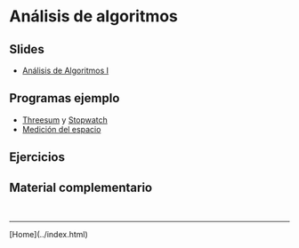 # Análisis de algoritmos

## Slides

- [Análisis de Algoritmos I](../slides/03.1-AnalisisAlgoritmos-sem04.pdf)  

<!--
- [Análisis de Algoritmos II](../slides/03.2-AnalisisAlgoritmos-sem05.pdf)  
-->

## Programas ejemplo

- [Threesum](https://algs4.cs.princeton.edu/code/edu/princeton/cs/algs4/ThreeSum.java.html) y [Stopwatch](https://algs4.cs.princeton.edu/code/edu/princeton/cs/algs4/Stopwatch.java.html)  
- [Medición del espacio](MedicionTamano.html)  

## Ejercicios

<!--
- [Ejercicios de repaso 3](Ejercicios3.pdf)  
-->


## Material complementario

<!--
- [Time complexity of array/list operations [Java, Python]](https://yourbasic.org/algorithms/time-complexity-arrays/)  
- [Algorithms in plain English: time complexity and Big-O notation](https://medium.freecodecamp.org/time-is-complex-but-priceless-f0abd015063c)
- Video: [Sedgewick - Introducción al análisis de algorithms](https://www.youtube.com/watch?v=NSoSLBPfoog&list=PLRdD1c6QbAqJn0606RlOR6T3yUqFWKwmX&index=8)
- [Big O Notation — Simply explained with illustrations and video](https://medium.freecodecamp.org/big-o-notation-simply-explained-with-illustrations-and-video-87d5a71c0174)
- [All you need to know about “Big O Notation” to crack your next coding interview](https://medium.freecodecamp.org/all-you-need-to-know-about-big-o-notation-to-crack-your-next-coding-interview-9d575e7eec4)
- Video: [Day 25 of Code: Running Time & Complexity!](https://www.youtube.com/watch?v=7UwDamuC-kU)
- Video: [Donald Knuth - Why I chose analysis of algorithms as a subject](https://www.youtube.com/watch?v=s04GGLoU4lQ)
- Video: [Sedgewick - Método analítico](https://www.youtube.com/watch?v=tJYBmtjsIkA&list=PLRdD1c6QbAqJn0606RlOR6T3yUqFWKwmX&index=9)
-->
<!--- []() -->
<!-- - []() -->
<!-- - []() -->



<BR>
<HR>
[Home](../index.html)
<BR>

